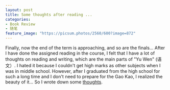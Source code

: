```yaml
---
layout: post
title: Some thoughts after reading ...
categories:
- Book Review
- 随笔
feature_image: "https://picsum.photos/2560/600?image=872"
---
```


Finally, now the end of the term is approaching, and so are the finals... After I have done the assigned reading in the course, I felt that I have a lot of thoughts on reading and writing, which are the main parts of "Yu Wen" (语文）. I hated it because I couldn't get high marks as other subjects when I was in middle school. However, after I graduated from the high school for such a long time and I don't need to prepare for the Gao Kao, I realized the beauty of it... So I wrote down some [thoughts](../pdfs/du_yu_hua_you_gan.pdf).
